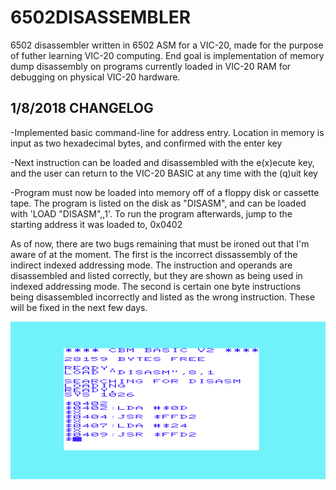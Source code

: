 # 6502DISASSEMBLER

6502 disassembler written in 6502 ASM for a VIC-20, made for the purpose of futher learning VIC-20 computing. End goal is implementation of memory dump disassembly on programs currently loaded in VIC-20 RAM for debugging on physical VIC-20 hardware.

## 1/8/2018 CHANGELOG

-Implemented basic command-line for address entry. Location in memory is input as two hexadecimal bytes, and confirmed with the enter key

-Next instruction can be loaded and disassembled with the e(x)ecute key, and the user can return to the VIC-20 BASIC at any time with the (q)uit key

-Program must now be loaded into memory off of a floppy disk or cassette tape. The program is listed on the disk as "DISASM", and can be loaded with 'LOAD "DISASM",<drive number>,1'. To run the program afterwards, jump to the starting address it was loaded to, 0x0402

As of now, there are two bugs remaining that must be ironed out that I'm aware of at the moment. The first is the incorrect dissassembly of the indirect indexed addressing mode. The instruction and operands are disassembled and listed correctly, but they are shown as being used in indexed addressing mode. The second is certain one byte instructions being disassembled incorrectly and listed as the wrong instruction. These will be fixed in the next few days. 

![Screenshot](6502disasm_start.png)
